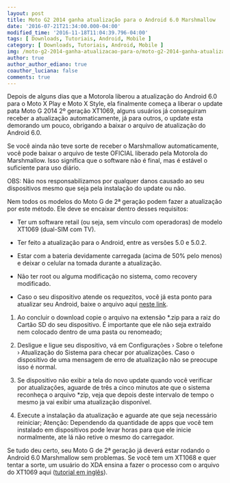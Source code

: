 ```yaml
---
layout: post
title: Moto G2 2014 ganha atualização para o Android 6.0 Marshmallow
date: '2016-07-21T21:34:00.000-04:00'
modified_time: '2016-11-18T11:04:39.796-04:00'
tags: [ Downloads, Tutoriais, Android, Mobile ]
category: [ Downloads, Tutoriais, Android, Mobile ]
img: /moto-g2-2014-ganha-atualizacao-para-o/moto-g2-2014-ganha-atualizacao-para-o.jpg
author: true
author_author_ediano: true
coauthor_luciana: false
comments: true
---
```


Depois de alguns dias que a Motorola liberou a atualização do Android 6.0 para o Moto X Play e Moto X Style, ela finalmente começa a liberar o update pata Moto G 2014 2º geração XT1069, alguns usuários já conseguiram receber a atualização automaticamente, já para outros, o update esta demorando um pouco, obrigando a baixar o arquivo de atualização do Android 6.0.

Se você ainda não teve sorte de receber o Marshmallow automaticamente, você pode baixar o arquivo de teste OFICIAL liberado pela Motorola do Marshmallow. Isso significa que o software não é final, mas é estável o suficiente para uso diário.

OBS: Não nos responsabilizamos por qualquer danos causado ao seu dispositivos mesmo que seja pela instalação do update ou não.

Nem todos os modelos do Moto G de 2ª geração podem fazer a atualização por este método. Ele deve se encaixar dentro desses requisitos:

* Ter um software retail (ou seja, sem vínculo com operadoras) de modelo XT1069 (dual-SIM com TV).

* Ter feito a atualização para o Android, entre as versões 5.0 e 5.0.2.

* Estar com a bateria devidamente carregada (acima de 50% pelo menos) e deixar o celular na tomada durante a atualização.

* Não ter root ou alguma modificação no sistema, como recovery modificado.

* Caso o seu dispositivo atende os requezitos, você já esta ponto para atualizar seu Android, baixe o arquivo aqui <a href="https://sourceforge.net/projects/freedownloads/files/Android/Blur_Version.22.56.3.titan_retbr_dstv.retbr.en.BR.zip/download" rel="nofollow" target="_blank">neste link</a>.

1. Ao concluir o download copie o arquivo na extensão *.zip para a raiz do Cartão SD do seu dispositivo. É importante que ele não seja extraído nem colocado dentro de uma pasta ou renomeado;

2. Desligue e ligue seu dispositivo, vá em Configurações › Sobre o telefone › Atualização do Sistema para checar por atualizações. Caso o dispositivo de uma mensagem de erro de atualização não se preocupe isso é normal.

3. Se dispositivo não exibir a tela do novo update quando você verificar por atualizações, aguarde de três a cinco minutos ate que o sistema reconheça o arquivo *zip, veja que depois deste intervalo de tempo o mesmo ja vai exibir uma atualização disponível.

4. Execute a instalação da atualização e aguarde ate que seja necessário reiniciar; Atenção: Dependendo da quantidade de apps que você tem instalado em dispositivos pode levar horas para que ele inicie normalmente, ate lá não retive o mesmo do carregador.

Se tudo deu certo, seu Moto G de 2ª geração já deverá estar rodando o Android 6.0 Marshmallow sem problemas. Se você tem um XT1068 e quer tentar a sorte, um usuário do XDA ensina a fazer o processo com o arquivo do XT1069 aqui (<a href="http://forum.xda-developers.com/moto-g-2014/general/guide-flash-xt1069-android-m6-0-ota-t3254802" rel="nofollow" target="_blank">tutorial em inglês</a>).